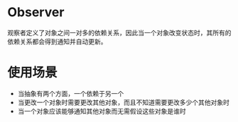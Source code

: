 # Observer
观察者定义了对象之间一对多的依赖关系，因此当一个对象改变状态时，其所有的依赖关系都会得到通知并自动更新。

# 使用场景
- 当抽象有两个方面，一个依赖于另一个
- 当更改一个对象时需要更改其他对象，而且不知道需要更改多少个其他对象时
- 当一个对象应该能够通知其他对象而无需假设这些对象是谁时
